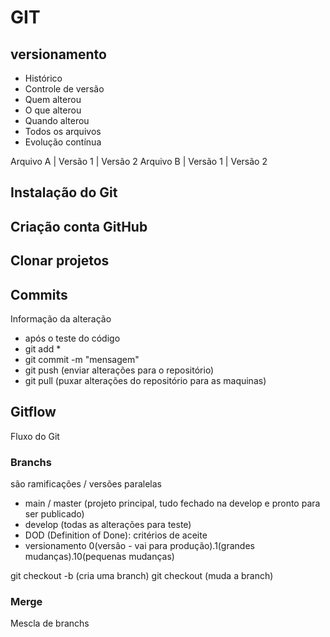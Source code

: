 # GIT
## versionamento
- Histórico
- Controle de versão
- Quem alterou
- O que alterou
- Quando alterou
- Todos os arquivos
- Evolução contínua


Arquivo A | Versão 1 | Versão 2
Arquivo B | Versão 1 | Versão 2

## Instalação do Git

## Criação conta GitHub

## Clonar projetos

## Commits
Informação da alteração
- após o teste do código
- git add *
- git commit -m "mensagem"
- git push (enviar alterações para o repositório)
- git pull (puxar alterações do repositório para as maquinas)


## Gitflow
Fluxo do Git

### Branchs
são ramificações / versões paralelas

- main / master (projeto principal, tudo fechado na develop e pronto para ser publicado)
- develop (todas as alterações para teste)
- DOD (Definition of Done): critérios de aceite
- versionamento 0(versão - vai para produção).1(grandes mudanças).10(pequenas mudanças)

git checkout -b (cria uma branch)
git checkout (muda a branch)

### Merge
Mescla de branchs
